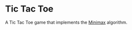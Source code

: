 Tic Tac Toe
===========

A Tic Tac Toe game that implements the [Minimax](https://en.wikipedia.org/wiki/Minimax) algorithm.
